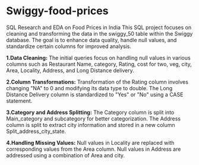# Swiggy-food-prices
SQL Research and EDA on Food Prices in India
This SQL project focuses on cleaning and transforming the data in the swiggy_50 table within the Swiggy database. The goal is to enhance data quality, handle null values, and standardize certain columns for improved analysis.

**1.Data Cleaning:**
The initial queries focus on handling null values in various columns such as Restaurant Name, category, Rating, cost for two, veg, city, Area, Locality, Address, and Long Distance delivery.

**2.Column Transformations:**
Transformation of the Rating column involves changing "NA" to 0 and modifying its data type to double.
The Long Distance Delivery column is standardized to "Yes" or "No" using a CASE statement.

**3.Category and Address Splitting:**
The Category column is split into Main_category and subcategory for better categorization.
The Address column is split to extract city information and stored in a new column Split_address_city_state.

**4.Handling Missing Values:**
Null values in Locality are replaced with corresponding values from the Area column.
Null values in Address are addressed using a combination of Area and city.
